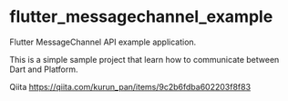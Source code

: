# flutter_messagechannel_example

Flutter MessageChannel API example application.

This is a simple sample project that learn how to communicate between Dart and Platform.

Qiita
https://qiita.com/kurun_pan/items/9c2b6fdba602203f8f83
